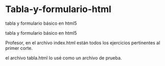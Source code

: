 # Tabla-y-formulario-html
tabla y formulario básico en html5


tabla y formulario básico en html5

Profesor, en el archivo index.html están todos los ejercicios pertinentes al primer corte.

el archivo tabla.html lo usé como un archivo de prueba.
